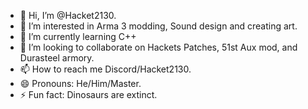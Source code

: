 - 👋 Hi, I’m @Hacket2130.
- 👀 I’m interested in Arma 3 modding, Sound design and creating art. 
- 🌱 I’m currently learning C++
- 💞️ I’m looking to collaborate on Hackets Patches, 51st Aux mod, and Durasteel armory. 
- 📫 How to reach me Discord/Hacket2130.
- 😄 Pronouns: He/Him/Master.
- ⚡ Fun fact: Dinosaurs are extinct. 

<!---
Hacket2130/Hacket2130 is a ✨ special ✨ repository because its `README.md` (this file) appears on your GitHub profile.
You can click the Preview link to take a look at your changes.
--->
